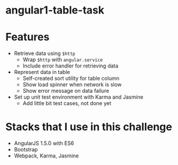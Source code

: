 # angular1-table-task

# Features
* Retrieve data using `$http`
    * Wrap `$http` with `angular.service`
    * Include error handler for retrieving data
* Represent data in table
    * Self-created sort utility for table column
    * Show load spinner when network is slow
    * Show error message on data failure
* Set up unit test environment with Karma and Jasmine
    * Add little bit test cases, not done yet

# Stacks that I use in this challenge
* AngularJS 1.5.0 with ES6
* Bootstrap
* Webpack, Karma, Jasmine
